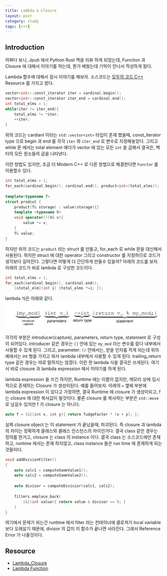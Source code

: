 ```yaml
---
title: Lambda & Closure
layout: post
category: study
tags: [c++]
---
```


## Introduction

어쩌다 보니, Jpub 에서 Python Rust 책을 리뷰 하게 되었는데, Function 과 Closure 에 대해서 이야기를 하는데, 뭔가 배웠는데 기억이 안나서 작성하게 됬다. 

Lambda 함수에 대해서 잠시 이야기를 해보자. 소스코드는 [모두의 코드 C++](https://modoocode.com/196) Resource 를 가지고 왔다.

```c++
vector<int>::const_iterator iter = cardinal.begin();
vector<int>::const_iterator iter_end = cardinal.end();
int total_elms = 1;
while(iter != iter_end){
    total_elms *= *iter;
    ++iter;
}
```

위의 코드는 cardianl 이라는 `std::vector<int>` 타입이 존재 했을때, const_iterator type 으로 begin 과 end 를 각각 `iter` 와 `iter_end` 로 변수로 지정해놓았다. 그리고 while 문 에서는 total element 에다가 vector 에 있는 모든 `int` 을 곱해서 결국은, 벡터의 모든 원소들의 곱을 나타낸다.

이런 방법도 있지만, 조금 더 Modern C++ 로 다른 방법으로 해결한다면 `Functor` 를 이용할수 있다.

```c++
int total_elms = 1;
for_each(cardinal.begin(), cardinal.end(), product<int>(total_elms));

template<typename T>
struct prodcut {
    product(T& storage) : value(storage){}
    template <typename V>
    void operator()(V& v){
        value *= v;
    }
    T& value;
}
```

하지만 위의 코드는 `product` 라는 struct 를 만들고, for_each 로 while 문을 대신해서 사용된다. 하지만 struct 에 대한 operator 그리고 constructor 를 지정하므로 코드가 생각보다 길어진다. 그렇다면 어떻게 더 간단하게 만들수 있을까? 아래의 코드를 보자. 아래의 코드가 바로 lambda 로 구성한 코드이다. 

```c++
int total_elms = 1;
for_each(cardinal.begin(), cardinal.end(), 
    [&total_elm](int i) {total_elms *=i; });
```

lambda 식은 아래와 같다.
![Lambda Expression](../../../assets/img/photo/1-29-2024/lambda_expression.png)

각각의 부분은 introducer(capture), parameters, return type, statement 로 구성이 되어있다. introducer 같은 경우는 `[]` 안에 있는 `my_mod` 라는 변수를 람다 내부에서 사용할 수 있게 된다. 그리고, parameter: `()` 안에서는, 받을 인자를 적게 되는데 위의 예에서는 int 형을 가지고 와서 lambda 내부에서 사용할 수 있게 된다. trailing_return type 같은 경우는 따로 말하지는 않겠다. 이런 한 lambda 식을 결국은 쓰게된다. 여기서 바로 closure 과 lambda expression 에서 이야기를 하게 된다. 

lambda expression 을 쓰긴 하지만, Runtime 에는 이름이 없지만, 메모리 상에 임시적으로 존재하는 Closure 가 생성이된다. 예를 들어보자. 아래의 `=` 옆에 부분에 lambda expression 이 있다고 가정하면, 결국 Runtime 에 closure 가 생성이되고, f 는 closure 에 대한 복사값이 될것이다. 물론 closure 를 복사하는 부분은 `std::move` 로 넘길수 있지만 f 가 closure 는 아니다.

```c++
auto f = [&](int x, int y){ return fudgeFactor * (x + y); };
```

실제 closure object 는 이 statement 가 끝났을때, 파괴된다. 즉 closure 과 lambda 의 차이는 정확하게 클래스와 클래스 인스턴스의 차이인거다. 결국 class 같은 경우는 정의를 한거고, closure 는 class 의 instance 이다. 결국 class 는 소스코드에만 존재하고, runtime 에서는 존재 하지않고, class instance 들은 run time 에 존재하게 되는것들이다. 

```c++
void addDvisionFilter()
{
    auto calc1 = computeSomeValue1();
    auto calc2 = computeSomeValue2();

    auto divisor = computeDivisior(calc1, calc2);

    filters.emplace_back(
        [&](int value){ return value & divisor == 0; }
    )
}

```

여기에서 문제가 되는건 runtime 에서 filter 라는 컨테이너에 클로져가 local variable 보다 오래살기 때문에, divisor 의 값이 이 함수가 끝나면 사라진다. 그래서 Reference Error 가 나올것이다.


## Resource
* [Lambda_Closure](https://lunchballer.com/archives/284)
* [Lambda Function](https://modoocode.com/196)